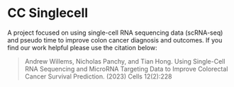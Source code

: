 # CC Singlecell
A project focused on using single-cell RNA sequencing data (scRNA-seq) and pseudo time to improve colon cancer diagnosis and outcomes.
If you find our work helpful please use the citation below:
>Andrew Willems, Nicholas Panchy, and Tian Hong. Using Single-Cell RNA Sequencing and MicroRNA Targeting Data to Improve Colorectal Cancer Survival Prediction. (2023) Cells 12(2):228 
